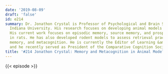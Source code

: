 ```yaml
---
date: '2019-08-09'
draft: 'false'
id: e214
summary: Dr. Jonathon Crystal is Professor of Psychological and Brain Sciences at
  Indiana University. His research focuses on developing animal models of cognition.
  His current work focuses on episodic memory, source memory, and prospective memory
  in rats. He has also developed rodent models to assess retrieval practice, working
  memory, and metacognition. He is currently the Editor of Learning &amp; Behavior,
  and he recently served as President of the Comparative Cognition Society.&nbsp;
title: '#214 Jonathon Crystal: Memory and Metacognition in Animal Models'
---
```

{{< episode >}}
